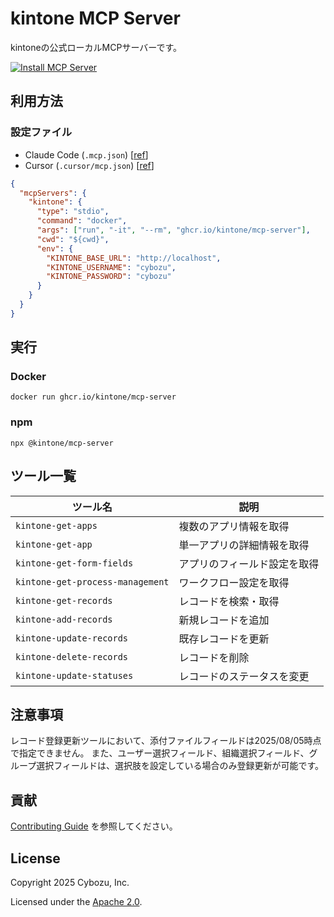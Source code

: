 # kintone MCP Server

kintoneの公式ローカルMCPサーバーです。

[![Install MCP Server](https://cursor.com/deeplink/mcp-install-dark.svg)](https://cursor.com/install-mcp?name=kintone&config=JTdCJTIyY29tbWFuZCUyMiUzQSUyMmRvY2tlciUyMHJ1biUyMC1pdCUyMC0tcm0lMjBnaGNyLmlvJTJGa2ludG9uZSUyRm1jcC1zZXJ2ZXIlMjIlN0Q%3D)

<!--

Cursorのインストール用Deep Linkは以下のJSONから生成している

{
  "kintone": {
    "command": "docker",
    "args": ["run", "-it", "--rm", "ghcr.io/kintone/mcp-server:latest"]
  }
}

作成方法は以下を参照
https://docs.cursor.com/ja/tools/developers

-->

## 利用方法

### 設定ファイル

- Claude Code (`.mcp.json`) \[[ref](https://docs.anthropic.com/ja/docs/claude-code/mcp)]
- Cursor (`.cursor/mcp.json`) \[[ref](https://docs.cursor.com/ja/context/mcp)]

```json
{
  "mcpServers": {
    "kintone": {
      "type": "stdio",
      "command": "docker",
      "args": ["run", "-it", "--rm", "ghcr.io/kintone/mcp-server"],
      "cwd": "${cwd}",
      "env": {
        "KINTONE_BASE_URL": "http://localhost",
        "KINTONE_USERNAME": "cybozu",
        "KINTONE_PASSWORD": "cybozu"
      }
    }
  }
}
```

## 実行

### Docker

```shell
docker run ghcr.io/kintone/mcp-server
```

### npm

```shell
npx @kintone/mcp-server
```

## ツール一覧

| ツール名                         | 説明                         |
| -------------------------------- | ---------------------------- |
| `kintone-get-apps`               | 複数のアプリ情報を取得       |
| `kintone-get-app`                | 単一アプリの詳細情報を取得   |
| `kintone-get-form-fields`        | アプリのフィールド設定を取得 |
| `kintone-get-process-management` | ワークフロー設定を取得       |
| `kintone-get-records`            | レコードを検索・取得         |
| `kintone-add-records`            | 新規レコードを追加           |
| `kintone-update-records`         | 既存レコードを更新           |
| `kintone-delete-records`         | レコードを削除               |
| `kintone-update-statuses`        | レコードのステータスを変更   |

## 注意事項

レコード登録更新ツールにおいて、添付ファイルフィールドは2025/08/05時点で指定できません。
また、ユーザー選択フィールド、組織選択フィールド、グループ選択フィールドは、選択肢を設定している場合のみ登録更新が可能です。

## 貢献

[Contributing Guide](./CONTRIBUTING.md) を参照してください。

## License

Copyright 2025 Cybozu, Inc.

Licensed under the [Apache 2.0](LICENSE).
